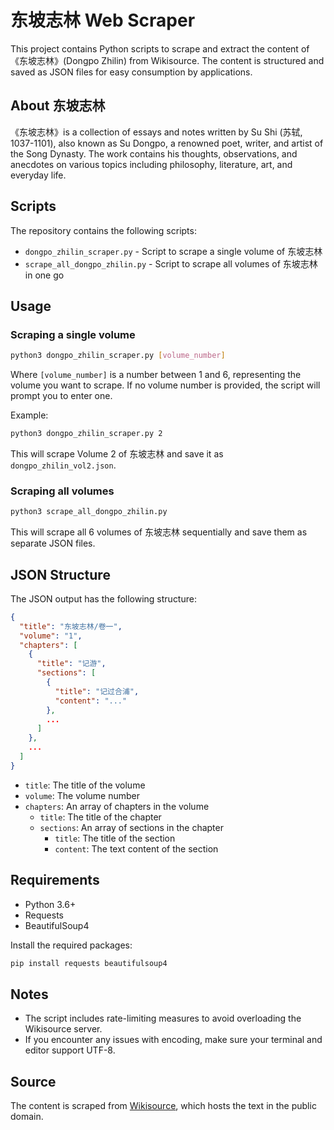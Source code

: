 # 东坡志林 Web Scraper

This project contains Python scripts to scrape and extract the content of 《东坡志林》(Dongpo Zhilin) from Wikisource. The content is structured and saved as JSON files for easy consumption by applications.

## About 东坡志林

《东坡志林》is a collection of essays and notes written by Su Shi (苏轼, 1037-1101), also known as Su Dongpo, a renowned poet, writer, and artist of the Song Dynasty. The work contains his thoughts, observations, and anecdotes on various topics including philosophy, literature, art, and everyday life.

## Scripts

The repository contains the following scripts:

- `dongpo_zhilin_scraper.py` - Script to scrape a single volume of 东坡志林
- `scrape_all_dongpo_zhilin.py` - Script to scrape all volumes of 东坡志林 in one go

## Usage

### Scraping a single volume

```bash
python3 dongpo_zhilin_scraper.py [volume_number]
```

Where `[volume_number]` is a number between 1 and 6, representing the volume you want to scrape. If no volume number is provided, the script will prompt you to enter one.

Example:
```bash
python3 dongpo_zhilin_scraper.py 2
```

This will scrape Volume 2 of 东坡志林 and save it as `dongpo_zhilin_vol2.json`.

### Scraping all volumes

```bash
python3 scrape_all_dongpo_zhilin.py
```

This will scrape all 6 volumes of 东坡志林 sequentially and save them as separate JSON files.

## JSON Structure

The JSON output has the following structure:

```json
{
  "title": "东坡志林/卷一",
  "volume": "1",
  "chapters": [
    {
      "title": "记游",
      "sections": [
        {
          "title": "记过合浦",
          "content": "..."
        },
        ...
      ]
    },
    ...
  ]
}
```

- `title`: The title of the volume
- `volume`: The volume number
- `chapters`: An array of chapters in the volume
  - `title`: The title of the chapter
  - `sections`: An array of sections in the chapter
    - `title`: The title of the section
    - `content`: The text content of the section

## Requirements

- Python 3.6+
- Requests
- BeautifulSoup4

Install the required packages:

```bash
pip install requests beautifulsoup4
```

## Notes

- The script includes rate-limiting measures to avoid overloading the Wikisource server.
- If you encounter any issues with encoding, make sure your terminal and editor support UTF-8.

## Source

The content is scraped from [Wikisource](https://zh.wikisource.org/wiki/%E6%9D%B1%E5%9D%A1%E5%BF%97%E6%9E%97), which hosts the text in the public domain. 
